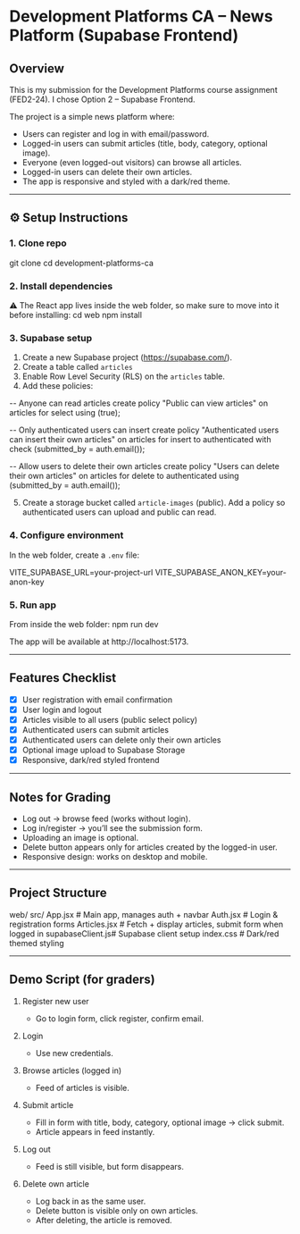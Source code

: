 # Development Platforms CA – News Platform (Supabase Frontend)

## Overview
This is my submission for the Development Platforms course assignment (FED2-24).
I chose Option 2 – Supabase Frontend.

The project is a simple news platform where:
- Users can register and log in with email/password.
- Logged-in users can submit articles (title, body, category, optional image).
- Everyone (even logged-out visitors) can browse all articles.
- Logged-in users can delete their own articles.
- The app is responsive and styled with a dark/red theme.

---

## ⚙️ Setup Instructions

### 1. Clone repo
git clone <repo-url>
cd development-platforms-ca

### 2. Install dependencies
⚠️ The React app lives inside the web folder, so make sure to move into it before installing:
cd web
npm install

### 3. Supabase setup
1. Create a new Supabase project (https://supabase.com/).
2. Create a table called `articles`
3. Enable Row Level Security (RLS) on the `articles` table.
4. Add these policies:

-- Anyone can read articles
create policy "Public can view articles"
on articles for select
using (true);

-- Only authenticated users can insert
create policy "Authenticated users can insert their own articles"
on articles for insert
to authenticated
with check (submitted_by = auth.email());

-- Allow users to delete their own articles
create policy "Users can delete their own articles"
on articles for delete
to authenticated
using (submitted_by = auth.email());

5. Create a storage bucket called `article-images` (public).
Add a policy so authenticated users can upload and public can read.

### 4. Configure environment
In the web folder, create a `.env` file:

VITE_SUPABASE_URL=your-project-url
VITE_SUPABASE_ANON_KEY=your-anon-key

### 5. Run app
From inside the web folder:
npm run dev

The app will be available at http://localhost:5173.

---

## Features Checklist

- [x] User registration with email confirmation
- [x] User login and logout
- [x] Articles visible to all users (public select policy)
- [x] Authenticated users can submit articles
- [x] Authenticated users can delete only their own articles
- [x] Optional image upload to Supabase Storage
- [x] Responsive, dark/red styled frontend

---

## Notes for Grading
- Log out → browse feed (works without login).
- Log in/register → you’ll see the submission form.
- Uploading an image is optional.
- Delete button appears only for articles created by the logged-in user.
- Responsive design: works on desktop and mobile.

---

## Project Structure
web/
  src/
    App.jsx          # Main app, manages auth + navbar
    Auth.jsx         # Login & registration forms
    Articles.jsx     # Fetch + display articles, submit form when logged in
    supabaseClient.js# Supabase client setup
    index.css        # Dark/red themed styling

---

## Demo Script (for graders)

1. Register new user
   - Go to login form, click register, confirm email.

2. Login
   - Use new credentials.

3. Browse articles (logged in)
   - Feed of articles is visible.

4. Submit article
   - Fill in form with title, body, category, optional image → click submit.
   - Article appears in feed instantly.

5. Log out
   - Feed is still visible, but form disappears.

6. Delete own article
   - Log back in as the same user.
   - Delete button is visible only on own articles.
   - After deleting, the article is removed.
